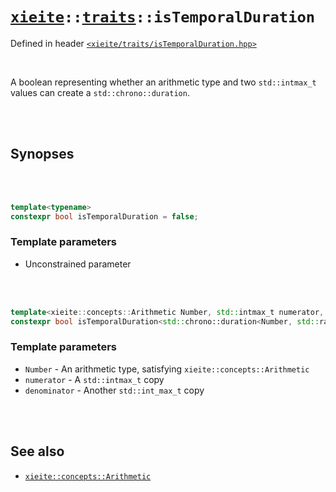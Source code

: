 # [`xieite`](../../README.md)`::`[`traits`](../../docs/traits.md)`::isTemporalDuration`
Defined in header [`<xieite/traits/isTemporalDuration.hpp>`](../../include/xieite/traits/isTemporalDuration.hpp)

<br/>

A boolean representing whether an arithmetic type and two `std::intmax_t` values can create a `std::chrono::duration`.

<br/><br/>

## Synopses

<br/><br/>

```cpp
template<typename>
constexpr bool isTemporalDuration = false;
```
### Template parameters
- Unconstrained parameter

<br/><br/>

```cpp
template<xieite::concepts::Arithmetic Number, std::intmax_t numerator, std::intmax_t denominator>
constexpr bool isTemporalDuration<std::chrono::duration<Number, std::ratio<numerator, denominator>>> = true;
```
### Template parameters
- `Number` - An arithmetic type, satisfying `xieite::concepts::Arithmetic`
- `numerator` - A `std::intmax_t` copy
- `denominator` - Another `std::int_max_t` copy

<br/><br/>

## See also
- [`xieite::concepts::Arithmetic`](../../docs/concepts/Arithmetic.md)
